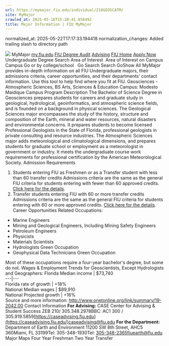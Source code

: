 ```yaml
---
url: https://mymajor.fiu.edu/individual/216GEOSCATM/
site: MyMajor
crawled_at: 2025-05-16T15:28:41.856492
title: Major Information | FIU MyMajor
---
```

normalized_at: 2025-05-22T17:17:33.194418
normalization_changes: Added trailing slash to directory path

![](https://mymajor.fiu.edu/assets/logo-T4VPR2BI.png)
MyMajor
[my.fiu.edu](https://my.fiu.edu/)
[FIU Degree Audit](https://dasa.fiu.edu/all-departments/advising/panther-success-hub/panther-degree-audit/)
[Advising](https://advising.fiu.edu)
[FIU Home](https://www.fiu.edu/)
[Apply Now](https://admissions.fiu.edu/)
Undergraduate Degree Search
Area of Interest
​
Area of Interest
on
Campus
​
Campus
Go
or by college/school
​
​
Go
Search
Search
GoShow All
MyMajor provides in-depth information on all FIU Undergraduate majors, their admissions criteria, career opportunities, and their departments' contact information. Use this tool to help find where you fit at FIU.
Geosciences - Atmospheric Sciences,
BS
Arts, Sciences & Education
Campus:
Modesto Maidique Campus
Program Description
The Bachelor of Science Degree in Geosciences prepares students for careers and graduate study in geological, hydrological, geoinformatics, and atmospheric science fields, and is founded on a background in physical sciences. The Geological Sciences major encompasses the study of the history, structure and composition of the Earth, mineral and water resources, natural disasters and environmental concerns. It prepares students to become licensed Professional Geologists in the State of Florida, professional geologists in private consulting and resource industries. The Atmospheric Sciences major adds meteorological and climatological dimensions, and prepares students for graduate school or employment as a meteorologist in government or industry. It meets the undergraduate course work requirements for professional certification by the American Meteorological Society.
Admission Requirements
1. Students entering FIU as Freshmen or as a Transfer student with less than 60 transfer credits
Admissions criteria are the same as the general FIU criteria for students entering with fewer than 60 approved credits. [Click here for the details](http://admissions.fiu.edu/apply/freshman/).
2. Transfer students entering FIU with 60 or more transfer credits
Admissions criteria are the same as the general FIU criteria for students entering with 60 or more approved credits. [Click here for the details](http://admissions.fiu.edu/apply/transfer/).
Career Opportunities
Related Occupations:
  * Marine Engineers
  * Mining and Geological Engineers, Including Mining Safety Engineers
  * Petroleum Engineers
  * Physicists
  * Materials Scientists
  * Hydrologists Green Occupation
  * Geophysical Data Technicians Green Occupation


Most of these occupations require a four-year bachelor's degree, but some do not.
Wages & Employment Trends for Geoscientists, Except Hydrologists and Geographers:
Florida Median income | $73,740  
---|---  
Florida rate of growth | +18%  
National Median wages | $89,910  
National Projected growth | +16%  
Source and more information: <http://www.onetonline.org/link/summary/19-2042.00>
Contact Information
**For Advising:**
CASE Center for Advising & Student Success
ZEB 210/ 305.348.2978BBC: AC1 300 / 305.919.5859[https://caseadvising.fiu.edu](https://caseadvising.fiu.edu/)caseadvising@fiu.edu
**For the Department:**
Department of Earth and Environment
11200 SW 8th Street, AHC5 360Miami, FL 33199Tel: 305-348-1930Tel: 305-348-2365fiuearth@fiu.edu
Major Maps
Four Year Freshman
Two Year Transfer

